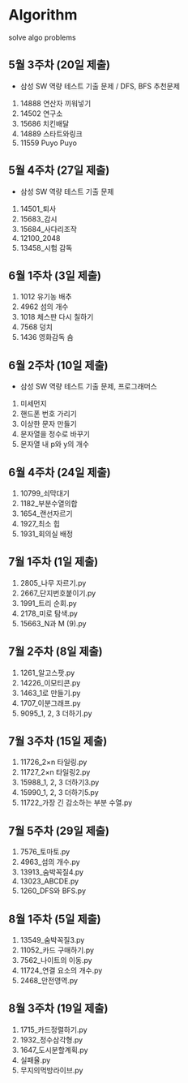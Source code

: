 # Algorithm
solve algo problems 

## 5월 3주차 (20일 제출)
- 삼성 SW 역량 테스트 기출 문제 / DFS, BFS 추천문제
1. 14888 연산자 끼워넣기
2. 14502 연구소
3. 15686 치킨배달
4. 14889 스타트와링크
5. 11559 Puyo Puyo 

## 5월 4주차 (27일 제출)
- 삼성 SW 역량 테스트 기출 문제
1. 14501_퇴사
2. 15683_감시
3. 15684_사다리조작
4. 12100_2048
5. 13458_시험 감독
  
## 6월 1주차 (3일 제출)
1. 1012 유기농 배추
2. 4962 섬의 개수
3. 1018	체스판 다시 칠하기
4. 7568	덩치
5. 1436	영화감독 숌

## 6월 2주차 (10일 제출)
- 삼성 SW 역량 테스트 기출 문제, 프로그래머스
1. 미세먼지 
2. 핸드폰 번호 가리기
3. 이상한 문자 만들기
4. 문자열을 정수로 바꾸기
5. 문자열 내 p와 y의 개수


## 6월 4주차 (24일 제출)
1. 10799_쇠막대기  
2. 1182_부분수열의합  
3. 1654_랜선자르기  
4. 1927_최소 힙  
5. 1931_회의실 배정  
  
    
## 7월 1주차 (1일 제출)
1. 2805_나무 자르기.py
2. 2667_단지번호붙이기.py
3. 1991_트리 순회.py
4. 2178_미로 탐색.py
5. 15663_N과 M (9).py
  
## 7월 2주차 (8일 제출)
1. 1261_알고스팟.py
2. 14226_이모티콘.py
3. 1463_1로 만들기.py
4. 1707_이분그래프.py
5. 9095_1, 2, 3 더하기.py


## 7월 3주차 (15일 제출)
1. 11726_2×n 타일링.py
2. 11727_2×n 타일링2.py
3. 15988_1, 2, 3 더하기3.py
4. 15990_1, 2, 3 더하기5.py
5. 11722_가장 긴 감소하는 부분 수열.py

## 7월 5주차 (29일 제출)
1. 7576_토마토.py
2. 4963_섬의 개수.py
3. 13913_숨박꼭질4.py
4. 13023_ABCDE.py
5. 1260_DFS와 BFS.py
  
## 8월 1주차 (5일 제출)
1. 13549_숨박꼭질3.py
2. 11052_카드 구매하기.py
3. 7562_나이트의 이동.py
4. 11724_연결 요소의 개수.py
5. 2468_안전영역.py

## 8월 3주차 (19일 제출)
1. 1715_카드정렬하기.py
2. 1932_정수삼각형.py
3. 1647_도시분할계획.py
4. 실패율.py
5. 무지의먹방라이브.py
